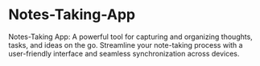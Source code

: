 # Notes-Taking-App
 Notes-Taking App: A powerful tool for capturing and organizing thoughts, tasks, and ideas on the go. Streamline your note-taking process with a user-friendly interface and seamless synchronization across devices.
